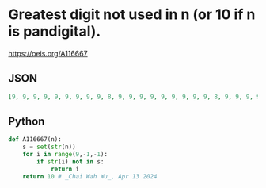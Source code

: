 # Greatest digit not used in n \(or 10 if n is pandigital\)\.
https://oeis.org/A116667
## JSON
```JSON
[9, 9, 9, 9, 9, 9, 9, 9, 9, 8, 9, 9, 9, 9, 9, 9, 9, 9, 9, 8, 9, 9, 9, 9, 9, 9, 9, 9, 9, 8, 9, 9, 9, 9, 9, 9, 9, 9, 9, 8, 9, 9, 9, 9, 9, 9, 9, 9, 9, 8, 9, 9, 9, 9, 9, 9, 9, 9, 9, 8, 9, 9, 9, 9, 9, 9, 9, 9, 9, 8, 9, 9, 9, 9, 9, 9, 9, 9, 9, 8, 9, 9, 9, 9, 9, 9, 9, 9, 9, 7, 8, 8, 8, 8, 8, 8, 8, 8, 7, 8, 9, 9, 9, 9, 9]
```
## Python
```Python
def A116667(n):
    s = set(str(n))
    for i in range(9,-1,-1):
        if str(i) not in s:
            return i
    return 10 # _Chai Wah Wu_, Apr 13 2024
```

